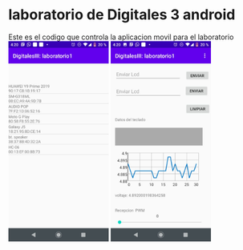 ﻿# laboratorio de Digitales 3 android
Este es el codigo que controla la aplicacion movil
para el laboratorio 
<img height="400" src="WhatsApp Image 2020-04-01 at 4.28.50 PM.jpeg"/>
<img height="400" src="WhatsApp Image 2020-04-01 at 4.28.42 PM.jpeg"/>
